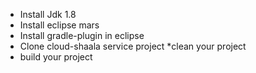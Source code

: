 *  Install Jdk 1.8
* Install eclipse mars
* Install gradle-plugin in eclipse
* Clone cloud-shaala service project
*clean your project
* build your project
